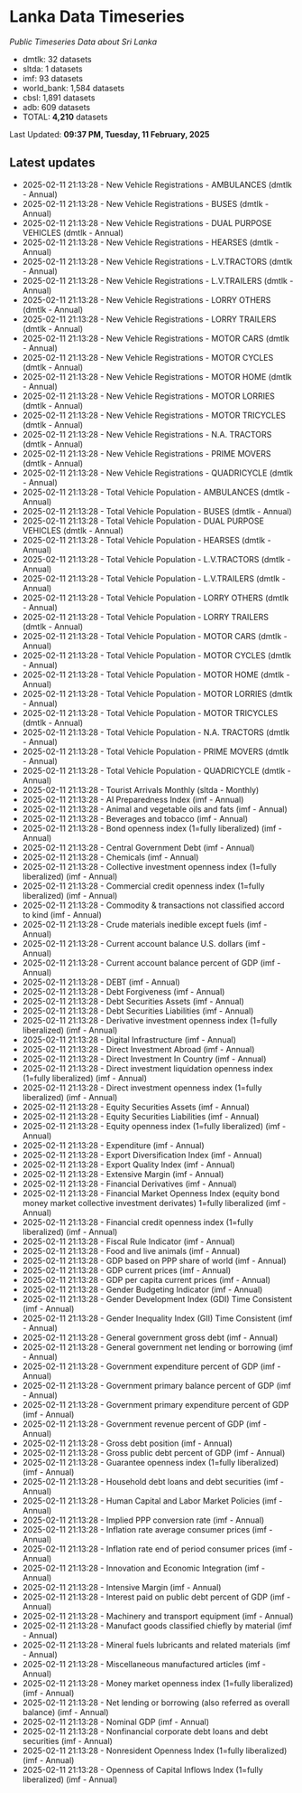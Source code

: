 # Lanka Data Timeseries
*Public Timeseries Data about Sri Lanka*

* dmtlk: 32 datasets
* sltda: 1 datasets
* imf: 93 datasets
* world_bank: 1,584 datasets
* cbsl: 1,891 datasets
* adb: 609 datasets
* TOTAL: **4,210** datasets

Last Updated: **09:37 PM, Tuesday, 11 February, 2025**

## Latest updates

* 2025-02-11 21:13:28 - New Vehicle Registrations - AMBULANCES (dmtlk - Annual)
* 2025-02-11 21:13:28 - New Vehicle Registrations - BUSES (dmtlk - Annual)
* 2025-02-11 21:13:28 - New Vehicle Registrations - DUAL PURPOSE VEHICLES (dmtlk - Annual)
* 2025-02-11 21:13:28 - New Vehicle Registrations - HEARSES (dmtlk - Annual)
* 2025-02-11 21:13:28 - New Vehicle Registrations - L.V.TRACTORS (dmtlk - Annual)
* 2025-02-11 21:13:28 - New Vehicle Registrations - L.V.TRAILERS (dmtlk - Annual)
* 2025-02-11 21:13:28 - New Vehicle Registrations - LORRY OTHERS (dmtlk - Annual)
* 2025-02-11 21:13:28 - New Vehicle Registrations - LORRY TRAILERS (dmtlk - Annual)
* 2025-02-11 21:13:28 - New Vehicle Registrations - MOTOR CARS (dmtlk - Annual)
* 2025-02-11 21:13:28 - New Vehicle Registrations - MOTOR CYCLES (dmtlk - Annual)
* 2025-02-11 21:13:28 - New Vehicle Registrations - MOTOR HOME (dmtlk - Annual)
* 2025-02-11 21:13:28 - New Vehicle Registrations - MOTOR LORRIES (dmtlk - Annual)
* 2025-02-11 21:13:28 - New Vehicle Registrations - MOTOR TRICYCLES (dmtlk - Annual)
* 2025-02-11 21:13:28 - New Vehicle Registrations - N.A. TRACTORS (dmtlk - Annual)
* 2025-02-11 21:13:28 - New Vehicle Registrations - PRIME MOVERS (dmtlk - Annual)
* 2025-02-11 21:13:28 - New Vehicle Registrations - QUADRICYCLE (dmtlk - Annual)
* 2025-02-11 21:13:28 - Total Vehicle Population - AMBULANCES (dmtlk - Annual)
* 2025-02-11 21:13:28 - Total Vehicle Population - BUSES (dmtlk - Annual)
* 2025-02-11 21:13:28 - Total Vehicle Population - DUAL PURPOSE VEHICLES (dmtlk - Annual)
* 2025-02-11 21:13:28 - Total Vehicle Population - HEARSES (dmtlk - Annual)
* 2025-02-11 21:13:28 - Total Vehicle Population - L.V.TRACTORS (dmtlk - Annual)
* 2025-02-11 21:13:28 - Total Vehicle Population - L.V.TRAILERS (dmtlk - Annual)
* 2025-02-11 21:13:28 - Total Vehicle Population - LORRY OTHERS (dmtlk - Annual)
* 2025-02-11 21:13:28 - Total Vehicle Population - LORRY TRAILERS (dmtlk - Annual)
* 2025-02-11 21:13:28 - Total Vehicle Population - MOTOR CARS (dmtlk - Annual)
* 2025-02-11 21:13:28 - Total Vehicle Population - MOTOR CYCLES (dmtlk - Annual)
* 2025-02-11 21:13:28 - Total Vehicle Population - MOTOR HOME (dmtlk - Annual)
* 2025-02-11 21:13:28 - Total Vehicle Population - MOTOR LORRIES (dmtlk - Annual)
* 2025-02-11 21:13:28 - Total Vehicle Population - MOTOR TRICYCLES (dmtlk - Annual)
* 2025-02-11 21:13:28 - Total Vehicle Population - N.A. TRACTORS (dmtlk - Annual)
* 2025-02-11 21:13:28 - Total Vehicle Population - PRIME MOVERS (dmtlk - Annual)
* 2025-02-11 21:13:28 - Total Vehicle Population - QUADRICYCLE (dmtlk - Annual)
* 2025-02-11 21:13:28 - Tourist Arrivals Monthly (sltda - Monthly)
* 2025-02-11 21:13:28 - AI Preparedness Index (imf - Annual)
* 2025-02-11 21:13:28 - Animal and vegetable oils and fats (imf - Annual)
* 2025-02-11 21:13:28 - Beverages and tobacco (imf - Annual)
* 2025-02-11 21:13:28 - Bond openness index (1=fully liberalized) (imf - Annual)
* 2025-02-11 21:13:28 - Central Government Debt (imf - Annual)
* 2025-02-11 21:13:28 - Chemicals (imf - Annual)
* 2025-02-11 21:13:28 - Collective investment openness index (1=fully liberalized) (imf - Annual)
* 2025-02-11 21:13:28 - Commercial credit openness index (1=fully liberalized) (imf - Annual)
* 2025-02-11 21:13:28 - Commodity & transactions not classified accord to kind (imf - Annual)
* 2025-02-11 21:13:28 - Crude materials inedible except fuels (imf - Annual)
* 2025-02-11 21:13:28 - Current account balance U.S. dollars (imf - Annual)
* 2025-02-11 21:13:28 - Current account balance percent of GDP (imf - Annual)
* 2025-02-11 21:13:28 - DEBT (imf - Annual)
* 2025-02-11 21:13:28 - Debt Forgiveness (imf - Annual)
* 2025-02-11 21:13:28 - Debt Securities Assets (imf - Annual)
* 2025-02-11 21:13:28 - Debt Securities Liabilities (imf - Annual)
* 2025-02-11 21:13:28 - Derivative investment openness index (1=fully liberalized) (imf - Annual)
* 2025-02-11 21:13:28 - Digital Infrastructure (imf - Annual)
* 2025-02-11 21:13:28 - Direct Investment Abroad (imf - Annual)
* 2025-02-11 21:13:28 - Direct Investment In Country (imf - Annual)
* 2025-02-11 21:13:28 - Direct investment liquidation openness index (1=fully liberalized) (imf - Annual)
* 2025-02-11 21:13:28 - Direct investment openness index (1=fully liberalized) (imf - Annual)
* 2025-02-11 21:13:28 - Equity Securities Assets (imf - Annual)
* 2025-02-11 21:13:28 - Equity Securities Liabilities (imf - Annual)
* 2025-02-11 21:13:28 - Equity openness index (1=fully liberalized) (imf - Annual)
* 2025-02-11 21:13:28 - Expenditure (imf - Annual)
* 2025-02-11 21:13:28 - Export Diversification Index (imf - Annual)
* 2025-02-11 21:13:28 - Export Quality Index (imf - Annual)
* 2025-02-11 21:13:28 - Extensive Margin (imf - Annual)
* 2025-02-11 21:13:28 - Financial Derivatives (imf - Annual)
* 2025-02-11 21:13:28 - Financial Market Openness Index (equity bond money market collective investment derivates) 1=fully liberalized (imf - Annual)
* 2025-02-11 21:13:28 - Financial credit openness index (1=fully liberalized) (imf - Annual)
* 2025-02-11 21:13:28 - Fiscal Rule Indicator (imf - Annual)
* 2025-02-11 21:13:28 - Food and live animals (imf - Annual)
* 2025-02-11 21:13:28 - GDP based on PPP share of world (imf - Annual)
* 2025-02-11 21:13:28 - GDP current prices (imf - Annual)
* 2025-02-11 21:13:28 - GDP per capita current prices (imf - Annual)
* 2025-02-11 21:13:28 - Gender Budgeting Indicator (imf - Annual)
* 2025-02-11 21:13:28 - Gender Development Index (GDI) Time Consistent (imf - Annual)
* 2025-02-11 21:13:28 - Gender Inequality Index (GII) Time Consistent (imf - Annual)
* 2025-02-11 21:13:28 - General government gross debt (imf - Annual)
* 2025-02-11 21:13:28 - General government net lending or borrowing (imf - Annual)
* 2025-02-11 21:13:28 - Government expenditure percent of GDP (imf - Annual)
* 2025-02-11 21:13:28 - Government primary balance percent of GDP (imf - Annual)
* 2025-02-11 21:13:28 - Government primary expenditure percent of GDP (imf - Annual)
* 2025-02-11 21:13:28 - Government revenue percent of GDP (imf - Annual)
* 2025-02-11 21:13:28 - Gross debt position (imf - Annual)
* 2025-02-11 21:13:28 - Gross public debt percent of GDP (imf - Annual)
* 2025-02-11 21:13:28 - Guarantee openness index (1=fully liberalized) (imf - Annual)
* 2025-02-11 21:13:28 - Household debt loans and debt securities (imf - Annual)
* 2025-02-11 21:13:28 - Human Capital and Labor Market Policies (imf - Annual)
* 2025-02-11 21:13:28 - Implied PPP conversion rate (imf - Annual)
* 2025-02-11 21:13:28 - Inflation rate average consumer prices (imf - Annual)
* 2025-02-11 21:13:28 - Inflation rate end of period consumer prices (imf - Annual)
* 2025-02-11 21:13:28 - Innovation and Economic Integration (imf - Annual)
* 2025-02-11 21:13:28 - Intensive Margin (imf - Annual)
* 2025-02-11 21:13:28 - Interest paid on public debt percent of GDP (imf - Annual)
* 2025-02-11 21:13:28 - Machinery and transport equipment (imf - Annual)
* 2025-02-11 21:13:28 - Manufact goods classified chiefly by material (imf - Annual)
* 2025-02-11 21:13:28 - Mineral fuels lubricants and related materials (imf - Annual)
* 2025-02-11 21:13:28 - Miscellaneous manufactured articles (imf - Annual)
* 2025-02-11 21:13:28 - Money market openness index (1=fully liberalized) (imf - Annual)
* 2025-02-11 21:13:28 - Net lending or borrowing (also referred as overall balance) (imf - Annual)
* 2025-02-11 21:13:28 - Nominal GDP (imf - Annual)
* 2025-02-11 21:13:28 - Nonfinancial corporate debt loans and debt securities (imf - Annual)
* 2025-02-11 21:13:28 - Nonresident Openness Index (1=fully liberalized) (imf - Annual)
* 2025-02-11 21:13:28 - Openness of Capital Inflows Index (1=fully liberalized) (imf - Annual)